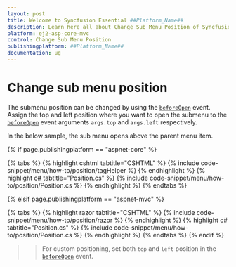 ```yaml
---
layout: post
title: Welcome to Syncfusion Essential ##Platform_Name##
description: Learn here all about Change Sub Menu Position of Syncfusion Essential ##Platform_Name## widgets based on HTML5 and jQuery.
platform: ej2-asp-core-mvc
control: Change Sub Menu Position
publishingplatform: ##Platform_Name##
documentation: ug
---
```


# Change sub menu position

The submenu position can be changed by using the [`beforeOpen`](https://help.syncfusion.com/cr/cref_files/aspnetcore-js2/Syncfusion.EJ2~Syncfusion.EJ2.Navigations.Menu~BeforeOpen.html) event. Assign the top and left position where you want to open the submenu to the [`beforeOpen`](https://help.syncfusion.com/cr/cref_files/aspnetcore-js2/Syncfusion.EJ2~Syncfusion.EJ2.Navigations.Menu~BeforeOpen.html) event arguments `args.top` and `args.left` respectively.

In the below sample, the sub menu opens above the parent menu item.

{% if page.publishingplatform == "aspnet-core" %}

{% tabs %}
{% highlight cshtml tabtitle="CSHTML" %}
{% include code-snippet/menu/how-to/position/tagHelper %}
{% endhighlight %}
{% highlight c# tabtitle="Position.cs" %}
{% include code-snippet/menu/how-to/position/Position.cs %}
{% endhighlight %}
{% endtabs %}

{% elsif page.publishingplatform == "aspnet-mvc" %}

{% tabs %}
{% highlight razor tabtitle="CSHTML" %}
{% include code-snippet/menu/how-to/position/razor %}
{% endhighlight %}
{% highlight c# tabtitle="Position.cs" %}
{% include code-snippet/menu/how-to/position/Position.cs %}
{% endhighlight %}
{% endtabs %}
{% endif %}



>> For custom positioning, set both `top` and `left` position in the [`beforeOpen`](https://help.syncfusion.com/cr/cref_files/aspnetcore-js2/Syncfusion.EJ2~Syncfusion.EJ2.Navigations.Menu~BeforeOpen.html) event.